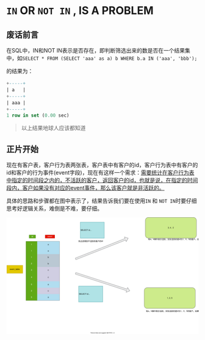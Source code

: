 # `IN` OR `NOT IN` , IS A PROBLEM

## 废话前言

在SQL中，IN和NOT IN表示是否存在，即判断筛选出来的数是否在一个结果集中，如`SELECT * FROM (SELECT 'aaa' as a) b WHERE b.a IN ('aaa', 'bbb');` 

的结果为：

~~~sql
+-----+
| a   |
+-----+
| aaa |
+-----+
1 row in set (0.00 sec)
~~~

> 以上结果地球人应该都知道

## 正片开始

现在有客户表，客户行为表两张表，客户表中有客户的id，客户行为表中有客户的id和客户的行为事件(event字段)，现在有这样一个需求：<u>需要统计在客户行为表中指定的时间段之内的，不活跃的客户，返回客户的id，也就是说，在指定的时间段内，客户如果没有对应的event事件，那么该客户就是非活跃的。</u>



具体的思路和步骤都在图中表示了，结果告诉我们要在使用`IN` 和 `NOT IN`时要仔细思考好逻辑关系，难倒是不难，要仔细。

![INORNOTIN](SQLIn&NotIn.assets/INORNOTIN-9559265.svg)